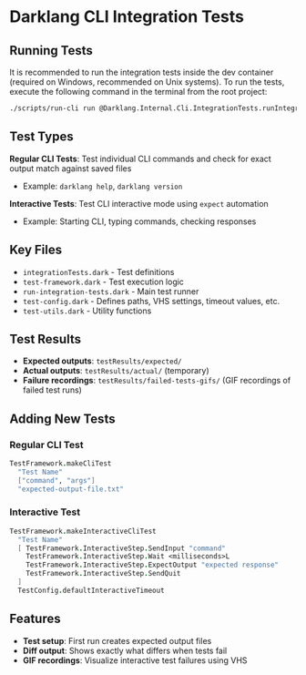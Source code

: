 # Darklang CLI Integration Tests

## Running Tests

It is recommended to run the integration tests inside the dev container (required on Windows, recommended on Unix systems).
To run the tests, execute the following command in the terminal from the root project:

```bash
./scripts/run-cli run @Darklang.Internal.Cli.IntegrationTests.runIntegrationTests
```

## Test Types

**Regular CLI Tests**: Test individual CLI commands and check for exact output match against saved files

- Example: `darklang help`, `darklang version`

**Interactive Tests**: Test CLI interactive mode using `expect` automation

- Example: Starting CLI, typing commands, checking responses

## Key Files

- `integrationTests.dark` - Test definitions
- `test-framework.dark` - Test execution logic
- `run-integration-tests.dark` - Main test runner
- `test-config.dark` - Defines paths, VHS settings, timeout values, etc.
- `test-utils.dark` - Utility functions

## Test Results

- **Expected outputs**: `testResults/expected/`
- **Actual outputs**: `testResults/actual/` (temporary)
- **Failure recordings**: `testResults/failed-tests-gifs/` (GIF recordings of failed test runs)

## Adding New Tests

### Regular CLI Test

```fsharp
TestFramework.makeCliTest
  "Test Name"
  ["command", "args"]
  "expected-output-file.txt"
```

### Interactive Test

```fsharp
TestFramework.makeInteractiveCliTest
  "Test Name"
  [ TestFramework.InteractiveStep.SendInput "command"
    TestFramework.InteractiveStep.Wait <milliseconds>L
    TestFramework.InteractiveStep.ExpectOutput "expected response"
    TestFramework.InteractiveStep.SendQuit
  ]
  TestConfig.defaultInteractiveTimeout
```

## Features

- **Test setup**: First run creates expected output files
- **Diff output**: Shows exactly what differs when tests fail
- **GIF recordings**: Visualize interactive test failures using VHS
